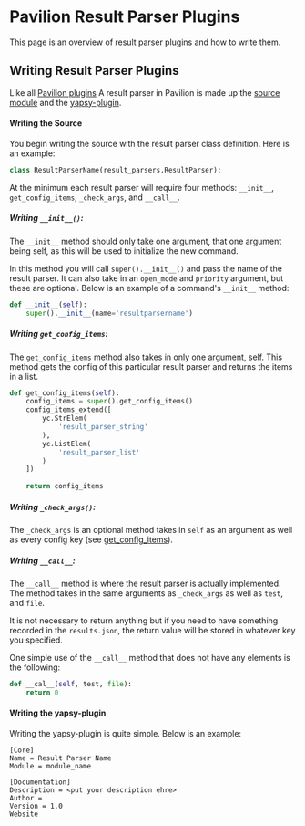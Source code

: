 # Pavilion Result Parser Plugins

This page is an overview of result parser plugins and how to write them.

## Writing Result Parser Plugins

Like all [Pavilion plugins](basics.md) A result parser in Pavilion is made up
the [source module](#writing-the-source) and the 
[yapsy-plugin](basics.md#).

#### Writing the Source

You begin writing the source with the result parser class definition. Here is an example:
```python
class ResultParserName(result_parsers.ResultParser):
```

At the minimum each result parser will require four methods: `__init__`, `get_config_items`, `_check_args`, and `__call__`. 

##### Writing `__init__()`:
The `__init__` method should only take one argument, that one argument being self, as this will be used to initialize the new command. 

In this method you will call `super().__init__()` and pass the name of the result parser. It can also take in an `open_mode` and `priority` argument, but these are optional. Below is an example of a command's `__init__` method:
```python
def __init__(self):
    super().__init__(name='resultparsername')
```

##### Writing `get_config_items`:

The `get_config_items` method also takes in only one argument, self. This method gets the config of this particular result parser and returns the items in a list.

```python
def get_config_items(self):
    config_items = super().get_config_items()
    config_items_extend([
        yc.StrElem(
            'result_parser_string'
        ),
        yc.ListElem(
            'result_parser_list'
        )
    ])
    
    return config_items
```

##### Writing `_check_args()`:

The `_check_args` is an optional method takes in `self` as an argument as well as every config key (see [get_config_items](#get_config_items)).

##### Writing `__call__`:

The `__call__` method is where the result parser is actually implemented. The method takes in the same arguments as `_check_args` as well as `test`, and `file`. 

It is not necessary to return anything but if you need to have something recorded in the `results.json`, the return value will be stored in whatever key you specified.

One simple use of the `__call__` method that does not have any elements is the following:
```python
def __cal__(self, test, file):
    return 0
```

#### Writing the yapsy-plugin

Writing the yapsy-plugin is quite simple. Below is an example:
```
[Core]
Name = Result Parser Name
Module = module_name

[Documentation]
Description = <put your description ehre>
Author = 
Version = 1.0
Website
```
